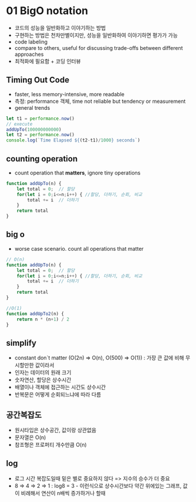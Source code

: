 # 01 BigO notation

- 코드의 성능을 일반화하고 이야기하는 방법  
- 구현하는 방법은 천차만별이지만, 성능을 일반화하여 이야기하면 평가가 가능  
- code labeling
- compare to others, useful for discussing trade-offs between different approaches
- 최적화에 필요함 + 코딩 인터뷰

## Timing Out Code

- faster, less memory-intensive, more readable
- 측정: performance 객체, time not reliable but tendency or measurement
- general trends

```js
let t1 = performance.now()
// execute
addUpTo(100000000000)
let t2 = performance.now()
console.log(`Time Elapsed ${(t2-t1)/1000} seconds`)
```

## counting operation

- count operation that **matters**, ignore tiny operations

```js
function addUpTo(n) {
    let total = 0;  // 할당
    for(let i = 0;i<=n;i++) { //할당, 더하기, 순회, 비교
        total += i  // 더하기
    }
    return total
}
```

## big o

- worse case scenario. count all operations that matter

```js
// O(n)
function addUpTo(n) {
    let total = 0;  // 할당
    for(let i = 0;i<=n;i++) { //할당, 더하기, 순회, 비교
        total += i  // 더하기
    }
    return total
}

//O(1)
function addUpTo2(n) {
    return n * (n+1) / 2
}
```

## simplify

- constant don`t matter (O(2n) => O(n), O(500) => O(1)) : 가장 큰 값에 비해 무시할만한 값이라서
- 인자는 데이터의 원래 크기
- 숫자연산, 할당은 상수시간
- 배열이나 객체에 접근하는 시간도 상수시간
- 반복문은 어떻게 순회되느냐에 따라 다름

## 공간복잡도

- 원시타입은 상수공간, 값이랑 상관없음
- 문자열은 O(n)
- 참조형은 프로퍼티 개수만큼 O(n)

## log

- 로그 시간 복잡도일때 밑은 별로 중요하지 않다 => 지수의 승수가 더 중요
- 8 => 4 => 2 => 1 : log8 = 3 - 이런식으로 상수시간보다 약간 위에있는 그래프, 값이 비례해서 연산이 n배씩 증가하거나 할때